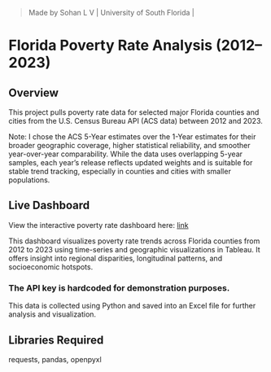 > Made by Sohan L V | University of South Florida |

# Florida Poverty Rate Analysis (2012–2023)

## Overview
This project pulls poverty rate data for selected major Florida counties and cities from the U.S. Census Bureau API (ACS data) between 2012 and 2023. 

Note: I chose the ACS 5-Year estimates over the 1-Year estimates for their broader geographic coverage, higher statistical reliability, and smoother year-over-year comparability. While the data uses overlapping 5-year samples, each year’s release reflects updated weights and is suitable for stable trend tracking, especially in counties and cities with smaller populations.

## Live Dashboard
View the interactive poverty rate dashboard here: [link](https://public.tableau.com/app/profile/sohan.ladarpet.vasudeva/viz/shared/XS8QH2KGQ)

This dashboard visualizes poverty rate trends across Florida counties from 2012 to 2023 using time-series and geographic visualizations in Tableau. It offers insight into regional disparities, longitudinal patterns, and socioeconomic hotspots.


### The API key is hardcoded for demonstration purposes.

This data is collected using Python and saved into an Excel file for further analysis and visualization.


## Libraries Required
requests, pandas, openpyxl


